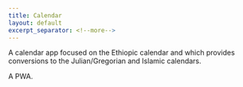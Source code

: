 ```yaml
---
title: Calendar
layout: default
excerpt_separator: <!--more-->
---
```


A calendar app focused on the Ethiopic calendar and which provides conversions to the Julian/Gregorian and Islamic calendars.

<!--more-->

A PWA.